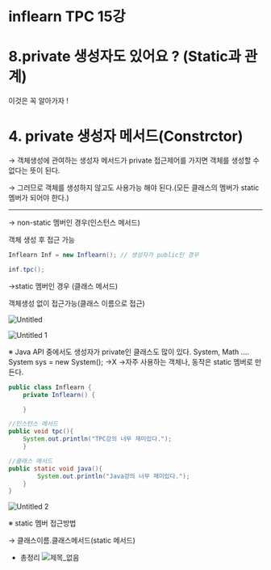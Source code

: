 # inflearn TPC 15강

# 8.private 생성자도 있어요 ? (Static과 관계)

이것은 꼭 알아가자 !

# 4. private  생성자 메서드(Constrctor)

→ 객체생성에 관여하는 생성자 메서드가 private 접근제어를 가지면 객체를 생성할 수 없다는 뜻이 된다.

→ 그러므로 객체를 생성하지 않고도 사용가능 해야 된다.(모든 클래스의 멤버가 static  멤버가 되어야 한다.)

---

→ non-static 멤버인 경우(인스턴스 메서드)

 객체 생성 후 접근 가능

```java
Inflearn Inf = new Inflearn(); // 생성자가 public인 경우 

inf.tpc();
```

→static 멤버인 경우 (클래스 메서드)

객체생성 없이 접근가능(클래스 이름으로 접근)

![Untitled](https://user-images.githubusercontent.com/56623911/133571132-34951ca4-c575-49ba-959a-629417e1b680.png)

![Untitled 1](https://user-images.githubusercontent.com/56623911/133571180-02d99f4a-9cea-4723-8209-fc266e2c7cfe.png)

※ Java API 중에서도 생성자가 private인 클래스도 많이 있다.
System, Math .... System sys = new System(); →X
→자주 사용하는 객체나, 동작은 static  멤버로 만든다.

```java
public class Inflearn {
	private Inflearn() {

	} 

//인스턴스 메서드
public void tpc(){
	System.out.println("TPC강의 너무 재미있다.");
	}

//클래스 메서드
public static void java(){
		System.out.println("Java강의 너무 재미있다.");
	}
}
```

![Untitled 2](https://user-images.githubusercontent.com/56623911/133571264-b21391b6-b925-4db2-b666-c24ab910db84.png)

※ static  멤버 접근방법

→ 클래스이름.클래스메서드(static 메서드)

- 총정리
![제목_없음](https://user-images.githubusercontent.com/56623911/133571295-12481846-3bab-4984-8e15-547c9444c561.png)
